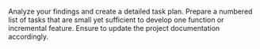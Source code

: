 Analyze your findings and create a detailed task plan. Prepare a numbered list of tasks that are small yet sufficient to develop one function or incremental feature. Ensure to update the project documentation accordingly.